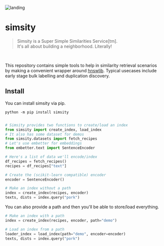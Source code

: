 
![landing](https://user-images.githubusercontent.com/1019791/222645884-fd88cd66-3dd0-4b6e-98f4-65586040e538.png)

# simsity

> Simsity is a Super Simple Similarities Service[tm]. <br>
> It's all about building a neighborhood. Literally! <br>

<br>

This repository contains simple tools to help in similarity retrieval scenarios
by making a convenient wrapper around [hnswlib](https://github.com/nmslib/hnswlib/blob/master/examples/python/EXAMPLES.md).
Typical usecases include early stage bulk labelling and duplication discovery.

## Install

You can install simsity via pip.

```
python -m pip install simsity
```

```python

# Simsity provides two functions to create/load an index
from simsity import create_index, load_index
# It also has some dataset for demos 
from simsity.datasets import fetch_recipes
# Let's use embetter for embeddings 
from embetter.text import SentenceEncoder

# Here's a list of data we'll encode/index
df_recipes = fetch_recipes()
recipes = df_recipes["text"]

# Create the (scikit-learn compatible) encoder
encoder = SentenceEncoder()

# Make an index without a path
index = create_index(recipes, encoder)
texts, dists = index.query("pork")
```

You can also provide a path and then you'll be able to store/load everything.

```python
# Make an index with a path
index = create_index(recipes, encoder, path="demo")

# Load an index from a path
loader_index = load_index(path="demo", encoder=encoder)
texts, dists = index.query("pork")
```
